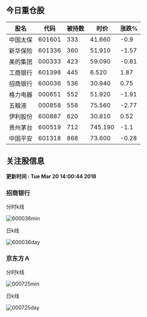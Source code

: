 
## 今日重仓股 

|股名|代码|被持数|时价|涨跌%|
|---|---|---|---|---|
|中国太保|601601|333|41.660|-0.9|
|新华保险|601336|360|51.910|-1.57|
|美的集团|000333|423|59.090|-0.81|
|工商银行|601398|445|6.520|1.87|
|招商银行|600036|536|30.940|0.75|
|格力电器|000651|552|51.920|-1.91|
|五粮液|000858|558|75.560|-2.77|
|伊利股份|600887|620|30.810|0.52|
|贵州茅台|600519|712|745.190|-1.1|
|中国平安|601318|868|73.600|-0.28|

## 关注股信息
**更新时间 : Tue Mar 20 14:00:44 2018**
### 招商银行 
分时k线

![600036min](http://image.sinajs.cn/newchart/min/n/sh600036.gif)

日k线

![600036day](http://image.sinajs.cn/newchart/daily/n/sh600036.gif)

### 京东方Ａ 
分时k线

![000725min](http://image.sinajs.cn/newchart/min/n/sz000725.gif)

日k线

![000725day](http://image.sinajs.cn/newchart/daily/n/sz000725.gif)

